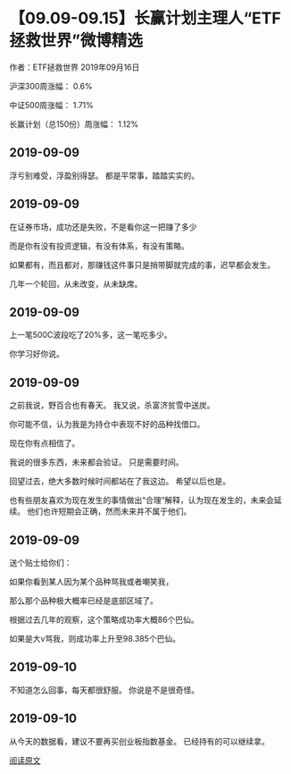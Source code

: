 
# 【09.09-09.15】长赢计划主理人“ETF拯救世界”微博精选
作者：ETF拯救世界
2019年09月16日

沪深300周涨幅： 0.6%

中证500周涨幅： 1.71% 

长赢计划（总150份）周涨幅： 1.12% 



## 2019-09-09

浮亏别难受，浮盈别得瑟。 
都是平常事，踏踏实实的。 


## 2019-09-09

在证券市场，成功还是失败，不是看你这一把赚了多少 

而是你有没有投资逻辑，有没有体系，有没有策略。 

如果都有，而且都对，那赚钱这件事只是捎带脚就完成的事，迟早都会发生。 

几年一个轮回，从未改变，从未缺席。 


## 2019-09-09

上一笔500C波段吃了20%多，这一笔吃多少。

你学习好你说。 


## 2019-09-09

之前我说，野百合也有春天。 我又说，杀富济贫雪中送炭。 

你可能不信，认为我是为持仓中表现不好的品种找借口。 

现在你有点相信了。 

我说的很多东西，未来都会验证。 只是需要时间。 

回望过去，绝大多数时候时间都站在了我这边。 希望以后也是。 

也有些朋友喜欢为现在发生的事情做出“合理”解释，认为现在发生的，未来会延续。 他们也许短期会正确，然而未来并不属于他们。 

## 2019-09-09

送个贴士给你们： 

如果你看到某人因为某个品种骂我或者嘲笑我， 

那么那个品种极大概率已经是底部区域了。 

根据过去几年的观察，这个策略成功率大概86个巴仙。 

如果是大v骂我，则成功率上升至98.385个巴仙。   


## 2019-09-10

不知道怎么回事，每天都很舒服。 
你说是不是很奇怪。


## 2019-09-10

从今天的数据看，建议不要再买创业板指数基金。 已经持有的可以继续拿。

[阅读原文](https://content.qieman.com/items/342?srcUid=1266586)
